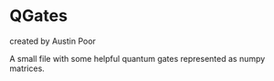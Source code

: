 # QGates

created by Austin Poor

A small file with some helpful quantum gates represented as numpy matrices.


